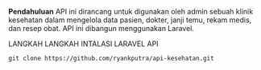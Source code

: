 <b>Pendahuluan</b>
API ini dirancang untuk digunakan oleh admin sebuah klinik kesehatan dalam mengelola data pasien, dokter, janji temu, rekam medis, dan resep obat. API ini dibangun menggunakan Laravel.

LANGKAH LANGKAH INTALASI LARAVEL API
```
git clone https://github.com/ryankputra/api-kesehatan.git
```
